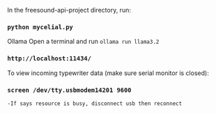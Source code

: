 

In the freesound-api-project directory, run:
### `python mycelial.py`

Ollama
Open a terminal and run `ollama run llama3.2`
### `http://localhost:11434/`

To view incoming typewriter data (make sure serial monitor is closed):
### `screen /dev/tty.usbmodem14201 9600`
	-If says resource is busy, disconnect usb then reconnect


 
